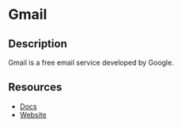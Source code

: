 # Gmail

## Description
Gmail is a free email service developed by Google.

## Resources
* [Docs](https://developers.google.com/gmail/api/reference/rest)
* [Website](gmail.com)